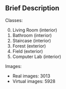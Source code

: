 ## Brief Description

Classes:

0. Living Room (interior)
1. Bathroom (interior)
2. Staircase (interior)
3. Forest (exterior)
4. Field (exterior)
5. Computer Lab (interior)

Images:

- Real images: 3013
- Virtual images: 5928

